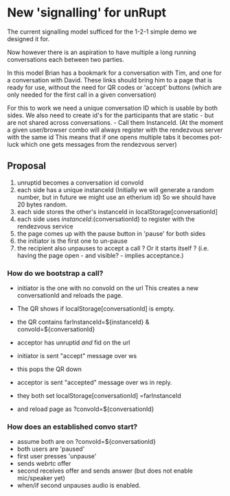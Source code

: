 # New 'signalling' for unRupt

The current signalling model sufficed for the 1-2-1 simple demo we designed it for.

Now however there is an aspiration to have multiple a long running conversations
each between two parties.

In this model Brian has a bookmark for a conversation with Tim, and one for a conversation with David.
These links should bring him to a page that is ready for use, without the need for
QR codes or 'accept' buttons (which are only needed for the first call in a given conversation)

For this to work we need a unique conversation ID which is usable by both sides.
We also need to create id's for the participants that are static - but are not shared across 
conversations. - Call them InstanceId.
(At the moment a given user/browser combo will always register with the rendezvous server with the same id
This means that if one opens multiple tabs it becomes pot-luck which one gets messages from the 
rendezvous server)

## Proposal
1) unruptid becomes a conversation id convoId
2) each side has a unique instanceId 
(Initially we will generate a random number, but in future we might use an etherium id)
So we should have 20 bytes random. 
3) each side stores the other's instanceId in localStorage[conversationId]
4) each side uses ${instanceId}:${conversationId} to register with the rendezvous service
5) the page comes up with the pause button in 'pause' for both sides
6) the initiator is the first one to un-pause
7) the recipient also unpauses to accept a call ? 
Or it starts itself ? (i.e. having the page open - and visible? - implies acceptance.)

### How do we bootstrap a call?

* initiator is the one with no convoId on the url
This creates a new conversationId and reloads the page.

* The QR shows if localStorage[conversationId] is empty.
* the QR contains farInstanceId=${instanceId} & convoId=${conversationId} 
* acceptor has unruptid _and_ fid on the url
* initiator is sent "accept" message over ws
* this pops the QR down
* acceptor is sent "accepted" message over ws in reply.
* they both set localStorage[conversationId] =farInstanceId
* and reload page as ?convoId=${conversationId} 


### How does an established convo start?
* assume both are on ?convoId=${conversationId}
* both users are 'paused'
* first user presses 'unpause'
* sends webrtc offer
* second receives offer and sends answer (but does not enable mic/speaker yet)
* when/if second unpauses audio is enabled.




